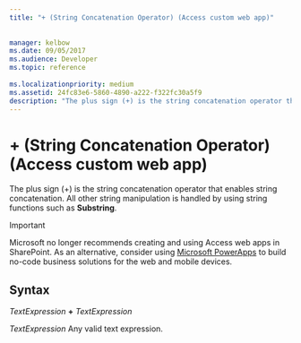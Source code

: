 ```yaml
---
title: "+ (String Concatenation Operator) (Access custom web app)"
 
 
manager: kelbow
ms.date: 09/05/2017
ms.audience: Developer
ms.topic: reference
  
ms.localizationpriority: medium
ms.assetid: 24fc83e6-5860-4890-a222-f322fc30a5f9
description: "The plus sign (+) is the string concatenation operator that enables string concatenation. All other string manipulation is handled by using string functions such as Substring ."
---
```


# + (String Concatenation Operator) (Access custom web app)

The plus sign (+) is the string concatenation operator that enables string concatenation. All other string manipulation is handled by using string functions such as **Substring**. 
  
> [!IMPORTANT]
> Microsoft no longer recommends creating and using Access web apps in SharePoint. As an alternative, consider using [Microsoft PowerApps](https://powerapps.microsoft.com/en-us/) to build no-code business solutions for the web and mobile devices. 
  
## Syntax

 *TextExpression* **+** *TextExpression* 
  
 *TextExpression*  Any valid text expression. 
  

